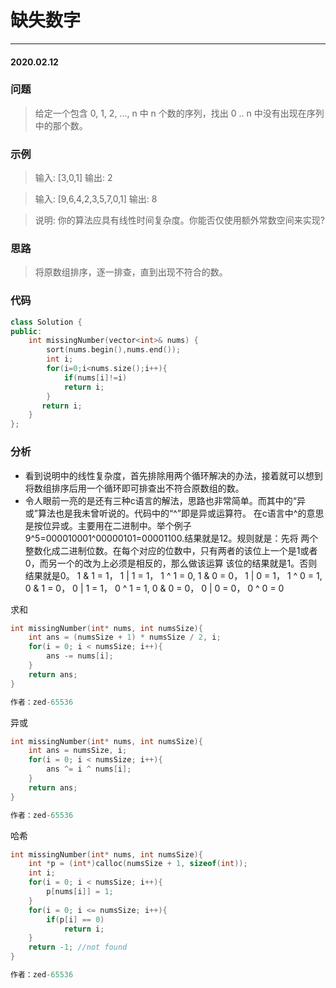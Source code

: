 # 缺失数字
***
#### 2020.02.12

### 问题
>给定一个包含 0, 1, 2, ..., n 中 n 个数的序列，找出 0 .. n 中没有出现在序列中的那个数。

### 示例
>输入: [3,0,1]
输出: 2

>输入: [9,6,4,2,3,5,7,0,1]
输出: 8

>说明:
你的算法应具有线性时间复杂度。你能否仅使用额外常数空间来实现?

### 思路
>将原数组排序，逐一排查，直到出现不符合的数。

### 代码
```c++
class Solution {
public:
    int missingNumber(vector<int>& nums) {
        sort(nums.begin(),nums.end());
        int i;
        for(i=0;i<nums.size();i++){
            if(nums[i]!=i)
            return i;
        }
       return i; 
    }
};
```

### 分析
 - 看到说明中的线性复杂度，首先排除用两个循环解决的办法，接着就可以想到将数组排序后用一个循环即可排查出不符合原数组的数。
 - 令人眼前一亮的是还有三种c语言的解法，思路也非常简单。而其中的“异或”算法也是我未曾听说的。代码中的“^”即是异或运算符。
   在c语言中^的意思是按位异或。主要用在二进制中。举个例子9^5=000010001^00000101=00001100.结果就是12。规则就是：先将
   两个整数化成二进制位数。在每个对应的位数中，只有两者的该位上一个是1或者0，而另一个的改为上必须是相反的，那么做该运算
   该位的结果就是1。否则结果就是0。
   1 & 1 = 1， 1 | 1 = 1， 1 ^ 1 = 0,
   1 & 0 = 0， 1 | 0 = 1， 1 ^ 0 = 1,
   0 & 1 = 0， 0 | 1 = 1， 0 ^ 1 = 1,
   0 & 0 = 0， 0 | 0 = 0， 0 ^ 0 = 0
   
求和
```c
int missingNumber(int* nums, int numsSize){
    int ans = (numsSize + 1) * numsSize / 2, i;
    for(i = 0; i < numsSize; i++){
        ans -= nums[i];
    }
    return ans;
}

作者：zed-65536
```
异或
```c
int missingNumber(int* nums, int numsSize){
    int ans = numsSize, i;
    for(i = 0; i < numsSize; i++){
        ans ^= i ^ nums[i];
    }
    return ans;
}

作者：zed-65536
```
哈希
```c
int missingNumber(int* nums, int numsSize){
    int *p = (int*)calloc(numsSize + 1, sizeof(int));
    int i;
    for(i = 0; i < numsSize; i++){
        p[nums[i]] = 1;
    }
    for(i = 0; i <= numsSize; i++){
        if(p[i] == 0)
            return i;
    }
    return -1; //not found
}

作者：zed-65536
